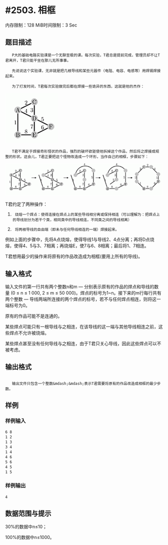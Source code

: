 # #2503. 相框

内存限制：128 MiB时间限制：3 Sec

## 题目描述

       P大的基础电路实验课是一个无聊至极的课。每次实验，T君总是提前完成，管理员却不让T君离开，T君只能干坐在那儿无所事事。

       先说说这个实验课，无非就是把几根导线和某些元器件（电阻、电容、电感等）用焊锡焊接起来。

       为了打发时间，T君每次实验做完后都在焊接一些诡异的东西，这就是他的杰作：

![](upload/201111/1.jpg)

       T君不满足于焊接奇形怪状的作品，强烈的破坏欲驱使他拆掉这个作品，然后将之焊接成规整的形状。这会儿，T君正要把这个怪物改造成一个环形，当作自己的相框，步骤如下：

![](upload/201111/2.jpg)

T君约定了两种操作：

1.      烧熔一个焊点：使得连接在焊点上的某些导线相分离或保持相连（可以理解为：把焊点上的导线划分为若干个类，相同类中的导线相连，不同类之间的导线相离）

2.      将两根导线的自由端（即未与任何导线相连的一端）焊接起来。

 

例如上面的步骤中，先将A点烧熔，使得导线1与导线2、4点分离；再将D点烧熔，使得4、5与3、7相离；再烧熔E，使7与6、8相离；最后将1、7相连。

T君想用最少的操作来将原有的作品改造成为相框(要用上所有的导线)。

 

## 输入格式

输入文件的第一行共有两个整数n和m &mdash; 分别表示原有的作品的焊点和导线的数量 (0 &le; n &le; 1 000, 2 &le; m &le; 50 000)。焊点的标号为1~n。接下来的m行每行共有两个整数 &mdash; 导线两端所连接的两个焊点的标号，若不与任何焊点相连，则将这一端标号为0。

原有的作品可能不是连通的。

某些焊点可能只有一根导线与之相连，在该导线的这一端与其他导线相连之前，这些焊点不允许被烧熔。

某些焊点甚至没有任何导线与之相连，由于T君只关心导线，因此这些焊点可以不被考虑。

 

## 输出格式

##  

       输出文件只包含一个整数&mdash;&mdash;表示T君需要将原有的作品改造成相框的最少步数。

## 样例

### 样例输入

    
    6 8
    1 2
    1 3
    3 4
    1 4
    4 6
    5 6
    4 5
    1 5
    
    

### 样例输出

    
    4
    

## 数据范围与提示

30%的数据中n&le;10；

100%的数据中n&le;1000。

 
